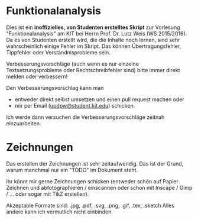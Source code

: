 Funktionalanalysis
===========
Dies ist ein **inoffizielles, von Studenten erstelltes Skript**
zur Vorlesung "Funktionalanalysis" am KIT bei
Herrn Prof. Dr. Lutz Weis (WS 2015/2016). Da es von Studenten erstellt
wird, die die Inhalte noch lernen, sind sehr wahrscheinlich einige
Fehler im Skript. Das können Übertragungsfehler, Tippfehler oder
Verständnisprobleme sein.

Verbesserungsvorschläge (auch wenn es nur einzelne Textsetzungsprobleme oder
Rechtschreibfehler sind) bitte immer direkt melden oder verbessern!

Den Verbesserungsvorschlag kann man
* entweder direkt selbst umsetzen und einen pull request machen oder
* mir per Email (updpw@student.kit.edu) schicken.

Ich werde dann versuchen die Verbesserungsvorschläge zeitnah einzuarbeiten.

Zeichnungen
===========
Das erstellen der Zeichnungen ist sehr zeitaufwendig. Das ist der
Grund, warum manchmal nur ein "TODO" im Dokument steht.

Ihr könnt mir gerne Zeichnungen schicken (entweder schön auf Papier
Zeichnen und abfotographieren / einscannen oder schon mit Inscape /
Gimp / ... oder sogar mit TikZ erstellen).

Akzeptable Formate sind: .jpg, .pdf, .svg, .png, .gif, .tex, .sketch
Alles andere kann ich vermutlich nicht einbinden.